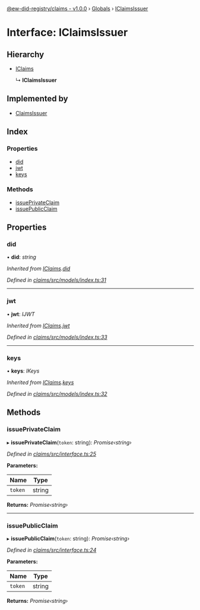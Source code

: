 [@ew-did-registry/claims - v1.0.0](../README.md) › [Globals](../globals.md) › [IClaimsIssuer](iclaimsissuer.md)

# Interface: IClaimsIssuer

## Hierarchy

* [IClaims](iclaims.md)

  ↳ **IClaimsIssuer**

## Implemented by

* [ClaimsIssuer](../classes/claimsissuer.md)

## Index

### Properties

* [did](iclaimsissuer.md#did)
* [jwt](iclaimsissuer.md#jwt)
* [keys](iclaimsissuer.md#keys)

### Methods

* [issuePrivateClaim](iclaimsissuer.md#issueprivateclaim)
* [issuePublicClaim](iclaimsissuer.md#issuepublicclaim)

## Properties

###  did

• **did**: *string*

*Inherited from [IClaims](iclaims.md).[did](iclaims.md#did)*

*Defined in [claims/src/models/index.ts:31](https://github.com/energywebfoundation/ew-did-registry/blob/5f4bc4b/packages/claims/src/models/index.ts#L31)*

___

###  jwt

• **jwt**: *IJWT*

*Inherited from [IClaims](iclaims.md).[jwt](iclaims.md#jwt)*

*Defined in [claims/src/models/index.ts:33](https://github.com/energywebfoundation/ew-did-registry/blob/5f4bc4b/packages/claims/src/models/index.ts#L33)*

___

###  keys

• **keys**: *IKeys*

*Inherited from [IClaims](iclaims.md).[keys](iclaims.md#keys)*

*Defined in [claims/src/models/index.ts:32](https://github.com/energywebfoundation/ew-did-registry/blob/5f4bc4b/packages/claims/src/models/index.ts#L32)*

## Methods

###  issuePrivateClaim

▸ **issuePrivateClaim**(`token`: string): *Promise‹string›*

*Defined in [claims/src/interface.ts:25](https://github.com/energywebfoundation/ew-did-registry/blob/5f4bc4b/packages/claims/src/interface.ts#L25)*

**Parameters:**

Name | Type |
------ | ------ |
`token` | string |

**Returns:** *Promise‹string›*

___

###  issuePublicClaim

▸ **issuePublicClaim**(`token`: string): *Promise‹string›*

*Defined in [claims/src/interface.ts:24](https://github.com/energywebfoundation/ew-did-registry/blob/5f4bc4b/packages/claims/src/interface.ts#L24)*

**Parameters:**

Name | Type |
------ | ------ |
`token` | string |

**Returns:** *Promise‹string›*
